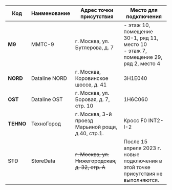 
Код | Наименование | Адрес точки присутствия | Место для подключения
 --- | --- | --- | --- 
 **M9** |  ММТС-9 | г. Москва, ул. Бутлерова, д. 7 |- этаж 10, помещение 30-1, ряд 11, место 10<br>- этаж 7, помещение 29, ряд 2, место 4
 **NORD** | Dataline NORD | г. Москва, Коровинское шоссе, д. 41 | 3H1E040
 **OST** |  Dataline OST | г. Москва, ул. Боровая, д. 7, стр. 10 | 1H6C060
 **TEHNO** | ТехноГород | г. Москва, 3-й проезд Марьиной рощи, д.40, стр.1. | Кросс F0 INT2-I-2
 ~~STD~~ | ~~StoreData~~ | ~~г. Москва, ул. Нижегородская, д. 32, стр. А~~ | После 15 апреля 2023 г. новые подключения в этой точке присутствия не выполняются.


